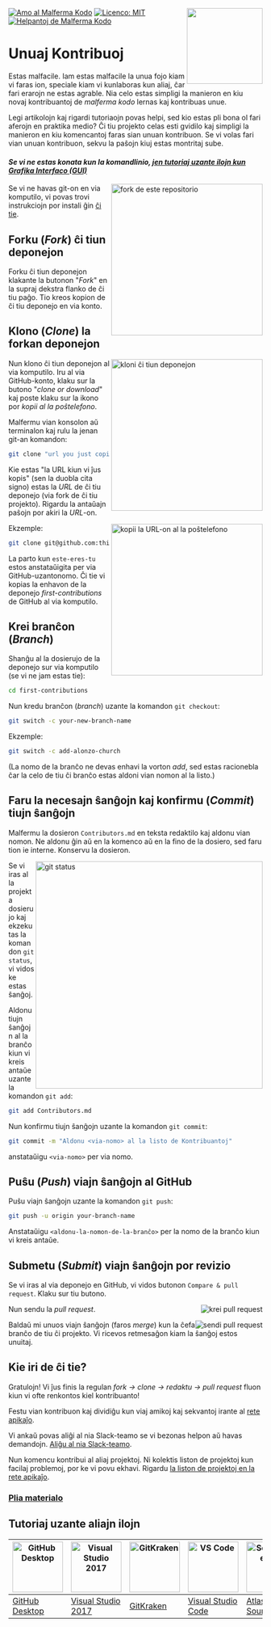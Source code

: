 [![Amo al Malferma Kodo](https://badges.frapsoft.com/os/v1/open-source.svg?v=103)](https://github.com/ellerbrock/open-source-badges/)
[<img align="right" width="150" src="https://firstcontributions.github.io/assets/Readme/join-slack-team.png">](https://join.slack.com/t/firstcontributors/shared_invite/zt-1hg51qkgm-Xc7HxhsiPYNN3ofX2_I8FA)
[![Licenco: MIT](https://img.shields.io/badge/License-MIT-green.svg)](https://opensource.org/licenses/MIT)
[![Helpantoj de Malferma Kodo](https://www.codetriage.com/roshanjossey/first-contributions/badges/users.svg)](https://www.codetriage.com/roshanjossey/first-contributions)

# Unuaj Kontribuoj

Estas malfacile. Iam estas malfacile la unua fojo kiam vi faras ion, speciale kiam vi kunlaboras kun aliaj, ĉar fari erarojn ne estas agrable. Nia celo estas simpligi la manieron en kiu novaj kontribuantoj de _malferma kodo_ lernas kaj kontribuas unue.

Legi artikolojn kaj rigardi tutoriaojn povas helpi, sed kio estas pli bona ol fari aferojn en praktika medio? Ĉi tiu projekto celas esti gvidilo kaj simpligi la manieron en kiu komencantoj faras sian unuan kontribuon. Se vi volas fari vian unuan kontribuon, sekvu la paŝojn kiuj estas montritaj sube.

#### *Se vi ne estas konata kun la komandlinio, [jen tutoriaj uzante ilojn kun Grafika Interfaco (GUI)](#Tutoriales-con-otras-herramientas)*

<img align="right" width="300" src="https://firstcontributions.github.io/assets/Readme/fork.png" alt="fork de este repositorio" />

Se vi ne havas git-on en via komputilo, vi povas trovi instrukciojn por instali ĝin [ĉi tie]( https://docs.github.com/es/get-started/quickstart/set-up-git ).

## Forku (*Fork*) ĉi tiun deponejon

Forku ĉi tiun deponejon klakante la butonon "*Fork*" en la supraj dekstra flanko de ĉi tiu paĝo.
Tio kreos kopion de ĉi tiu deponejo en via konto.

## Klono (*Clone*) la forkan deponejon

<img align="right" width="300" src="https://firstcontributions.github.io/assets/Readme/clone.png" alt="kloni ĉi tiun deponejon" />

Nun klono ĉi tiun deponejon al via komputilo. Iru al via GitHub-konto, klaku sur la butono "*clone or download*" kaj poste klaku sur la ikono por *kopii al la poŝtelefono*.

Malfermu vian konsolon aŭ terminalon kaj rulu la jenan git-an komandon:

```bash
git clone "url you just copied"
```

Kie estas "la URL kiun vi ĵus kopis" (sen la duobla cita signo) estas la *URL* de ĉi tiu deponejo (via fork de ĉi tiu projekto). Rigardu la antaŭajn paŝojn por akiri la *URL*-on.

<img align="right" width="300" src="https://firstcontributions.github.io/assets/Readme/copy-to-clipboard.png" alt="kopii la URL-on al la poŝtelefono" />

Ekzemple:

```bash
git clone git@github.com:this-is-you/first-contributions.git
```

La parto kun `este-eres-tu` estos anstataŭigita per via GitHub-uzantonomo. Ĉi tie vi kopias la enhavon de la deponejo *first-contributions* de GitHub al via komputilo.

## Krei branĉon (*Branch*)

Shanĝu al la dosierujo de la deponejo sur via komputilo (se vi ne jam estas tie):

```bash
cd first-contributions
```

Nun kredu branĉon (*branch*) uzante la komandon `git checkout`:

```bash
git switch -c your-new-branch-name
```

Ekzemple:

```bash
git switch -c add-alonzo-church
```

(La nomo de la branĉo ne devas enhavi la vorton *add*, sed estas racionebla ĉar la celo de tiu ĉi branĉo estas aldoni vian nomon al la listo.)

## Faru la necesajn ŝanĝojn kaj konfirmu (*Commit*) tiujn ŝanĝojn

Malfermu la dosieron `Contributors.md` en teksta redaktilo kaj aldonu vian nomon. Ne aldonu ĝin aŭ en la komenco aŭ en la fino de la dosiero, sed faru tion ie interne. Konservu la dosieron.

<img align="right" width="450" src="https://firstcontributions.github.io/assets/Readme/git-status.png" alt="git status" />

Se vi iras al la projekta dosierujo kaj ekzekutas la komandon `git status`, vi vidos ke estas ŝanĝoj.

Aldonu tiujn ŝanĝojn al la branĉo kiun vi kreis antaŭe uzante la komandon `git add`:


```bash
git add Contributors.md
```

Nun konfirmu tiujn ŝanĝojn uzante la komandon `git commit`:


```bash
git commit -m "Aldonu <via-nomo> al la listo de Kontribuantoj"
```

anstataŭigu `<via-nomo>` per via nomo.

## Puŝu (*Push*) viajn ŝanĝojn al GitHub

Puŝu viajn ŝanĝojn uzante la komandon `git push`:


```bash
git push -u origin your-branch-name
```


Anstataŭigu `<aldonu-la-nomon-de-la-branĉo>` per la nomo de la branĉo kiun vi kreis antaŭe.

## Submetu (*Submit*) viajn ŝanĝojn por revizio

Se vi iras al via deponejo en GitHub, vi vidos butonon `Compare & pull request`. Klaku sur tiu butono.

<img style="float: right;" src="https://firstcontributions.github.io/assets/Readme/compare-and-pull.png" alt="krei pull request" />

Nun sendu la *pull request*.

<img style="float: right;" src="https://firstcontributions.github.io/assets/Readme/submit-pull-request.png" alt="sendi pull request" />

Baldaŭ mi unuos viajn ŝanĝojn (faros *merge*) kun la ĉefa branĉo de tiu ĉi projekto. Vi ricevos retmesaĝon kiam la ŝanĝoj estos unuitaj.

## Kie iri de ĉi tie?

Gratulojn! Vi ĵus finis la regulan _fork -> clone -> redaktu -> pull request_ fluon kiun vi ofte renkontos kiel kontribuanto!

Festu vian kontribuon kaj dividiĝu kun viaj amikoj kaj sekvantoj irante al [rete apikaĵo](https://firstcontributions.github.io/#social-share).

Vi ankaŭ povas aliĝi al nia Slack-teamo se vi bezonas helpon aŭ havas demandojn. [Aliĝu al nia Slack-teamo](https://join.slack.com/t/firstcontributors/shared_invite/zt-1hg51qkgm-Xc7HxhsiPYNN3ofX2_I8FA).

Nun komencu kontribui al aliaj projektoj. Ni kolektis liston de projektoj kun facilaj problemoj, por ke vi povu ekhavi. Rigardu [la liston de projektoj en la rete apikaĵo](https://firstcontributions.github.io/#project-list).

### [Plia materialo](../additional-material/git_workflow_scenarios/additional-material.md)

## Tutoriaj uzante aliajn ilojn

| <a href="../gui-tool-tutorials/github-desktop-tutorial.md"><img alt="GitHub Desktop" src="https://desktop.github.com/images/desktop-icon.svg" width="100"></a> | <a href="../gui-tool-tutorials/github-windows-vs2017-tutorial.md"><img alt="Visual Studio 2017" src="https://upload.wikimedia.org/wikipedia/commons/c/cd/Visual_Studio_2017_Logo.svg" width="100"></a> | <a href="../gui-tool-tutorials/gitkraken-tutorial.md"><img alt="GitKraken" src="https://firstcontributions.github.io/assets/gui-tool-tutorials/gitkraken-tutorial/gk-icon.png" width="100"></a> | <a href="../gui-tool-tutorials/github-windows-vs-code-tutorial.md"><img alt="VS Code" src="https://upload.wikimedia.org/wikipedia/commons/2/2d/Visual_Studio_Code_1.18_icon.svg" width=100></a> | <a href="../gui-tool-tutorials/sourcetree-macos-tutorial.md"><img alt="Sourcetree App" src="https://wac-cdn.atlassian.com/dam/jcr:81b15cde-be2e-4f4a-8af7-9436f4a1b431/Sourcetree-icon-blue.svg" width=100></a> | <a href="../gui-tool-tutorials/github-windows-intellij-tutorial.md"><img alt="IntelliJ IDEA" src="https://upload.wikimedia.org/wikipedia/commons/thumb/9/9c/IntelliJ_IDEA_Icon.svg/512px-IntelliJ_IDEA_Icon.svg.png" width=100></a> |
| --- | --- | --- | --- | --- | --- |
| [GitHub Desktop](../gui-tool-tutorials/github-desktop-tutorial.md) | [Visual Studio 2017](../gui-tool-tutorials/github-windows-vs2017-tutorial.md) | [GitKraken](../gui-tool-tutorials/gitkraken-tutorial.md) | [Visual Studio Code](../gui-tool-tutorials/github-windows-vs-code-tutorial.md) | [Atlassian Sourcetree](../gui-tool-tutorials/sourcetree-macos-tutorial.md) | [IntelliJ IDEA](../gui-tool-tutorials/github-windows-intellij-tutorial.md) |
